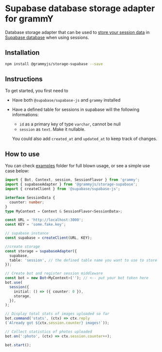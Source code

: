 # Supabase database storage adapter for grammY

Database storage adapter that can be used to [store your session data](https://grammy.dev/plugins/session.html) in [Supabase database](https://supabase.io/docs/guides/database) when using sessions.

## Installation

```bash
npm install @grammyjs/storage-supabase --save
```

## Instructions

To get started, you first need to

- Have both `@supabase/supabase-js` and `grammy` installed
- Have a defined table for sessions in supabase will the following informations:
  - `id` as a primary key of type `varchar`, cannot be null
  - `session` as `text`. Make it nullable.

  You could also add `created_at` and `updated_at` to keep track of changes.

## How to use

You can check [examples](https://github.com/grammyjs/storages/tree/main/packages/supabase/examples) folder for full blown usage, or see a simple use case below:

```ts
import { Bot, Context, session, SessionFlavor } from 'grammy';
import { supabaseAdapter } from '@grammyjs/storage-supabase';
import { createClient } from '@supabase/supabase-js';

interface SessionData {
  counter: number;
}
type MyContext = Context & SessionFlavor<SessionData>;

const URL = 'http://localhost:3000';
const KEY = 'some.fake.key';

// supabase instance
const supabase = createClient(URL, KEY);

//create storage
const storage = supabaseAdapter({
  supabase,
  table: 'session', // the defined table name you want to use to store your session
});

// Create bot and register session middleware
const bot = new Bot<MyContext>(''); // <-- put your bot token here
bot.use(
  session({
    initial: () => ({ counter: 0 }),
    storage,
  }),
);

// Display total stats of images uploaded so far
bot.command('stats', (ctx) => ctx.reply
(`Already got ${ctx.session.counter} images!`));

// Collect statistics of photos uploaded
bot.on(':photo', (ctx) => ctx.session.counter++);

bot.start();
```